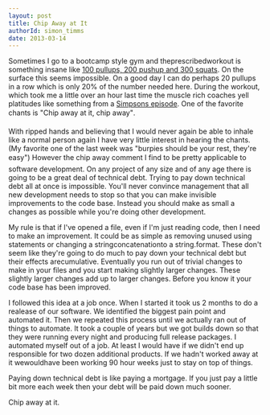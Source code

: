 ```yaml
---
layout: post
title: Chip Away at It
authorId: simon_timms
date: 2013-03-14
---
```


Sometimes I go to a bootcamp style gym and theprescribedworkout is something insane like [100 pullups, 200 pushup and 300 squats](http://www.crossfit.com/mt-archive2/000881.html). On the surface this seems impossible. On a good day I can do perhaps 20 pullups in a row which is only 20% of the number needed here. During the workout, which took me a little over an hour last time the muscle rich coaches yell platitudes like something from a [Simpsons episode](http://www.youtube.com/watch?v=R4i8SpNgzA4&t=0m47s). One of the favorite chants is "Chip away at it, chip away".

With ripped hands and believing that I would never again be able to inhale like a normal person again I have very little interest in hearing the chants. (My favorite one of the last week was "burpies should be your rest, they're easy") However the chip away comment I find to be pretty applicable to software development. On any project of any size and of any age there is going to be a great deal of technical debt. Trying to pay down technical debt all at once is impossible. You'll never convince management that all new development needs to stop so that you can make invisible improvements to the code base. Instead you should make as small a changes as possible while you're doing other development.

My rule is that if I've opened a file, even if I'm just reading code, then I need to make an improvement. It could be as simple as removing unused using statements or changing a stringconcatenationto a string.format. These don't seem like they're going to do much to pay down your technical debt but their effects arecumulative. Eventually you run out of trivial changes to make in your files and you start making slightly larger changes. These slightly larger changes add up to larger changes. Before you know it your code base has been improved.

I followed this idea at a job once. When I started it took us 2 months to do a realease of our software. We identified the biggest pain point and automated it. Then we repeated this process until we actually ran out of things to automate. It took a couple of years but we got builds down so that they were running every night and producing full release packages. I automated myself out of a job. At least I would have if we didn't end up responsible for two dozen additional products. If we hadn't worked away at it wewouldhave been working 90 hour weeks just to stay on top of things.

Paying down technical debt is like paying a mortgage. If you just pay a little bit more each week then your debt will be paid down much sooner.

Chip away at it.




